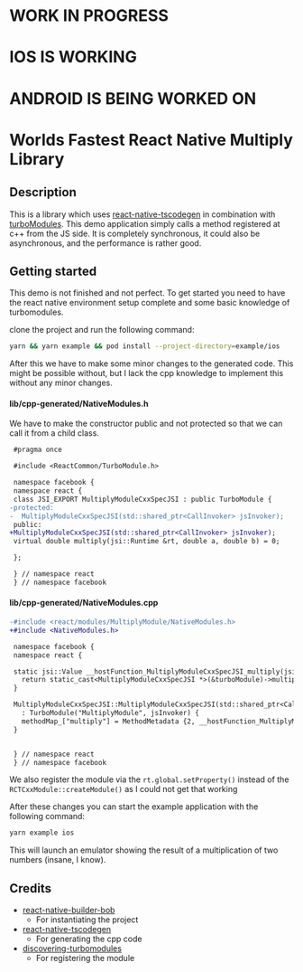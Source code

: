 # WORK IN PROGRESS

# IOS IS WORKING

# ANDROID IS BEING WORKED ON

# Worlds Fastest React Native Multiply Library

## Description

This is a library which uses [react-native-tscodegen](https://github.com/microsoft/react-native-tscodegen) in combination with [turboModules](https://github.com/react-native-community/discussions-and-proposals/blob/master/proposals/0002-Turbo-Modules.md). This demo application simply calls a method registered at c++ from the JS side. It is completely synchronous, it could also be asynchronous, and the performance is rather good.

## Getting started

This demo is not finished and not perfect. To get started you need to have the react native environment setup complete and some basic knowledge of turbomodules.

clone the project and run the following command:

```sh
yarn && yarn example && pod install --project-directory=example/ios
```

After this we have to make some minor changes to the generated code. This might
be possible without, but I lack the cpp knowledge to implement this without any
minor changes.

#### lib/cpp-generated/NativeModules.h

We have to make the constructor public and not protected so that we can call it
from a child class.

```diff
 #pragma once

 #include <ReactCommon/TurboModule.h>

 namespace facebook {
 namespace react {
 class JSI_EXPORT MultiplyModuleCxxSpecJSI : public TurboModule {
-protected:
-  MultiplyModuleCxxSpecJSI(std::shared_ptr<CallInvoker> jsInvoker);
 public:
+MultiplyModuleCxxSpecJSI(std::shared_ptr<CallInvoker> jsInvoker);
 virtual double multiply(jsi::Runtime &rt, double a, double b) = 0;

 };

 } // namespace react
 } // namespace facebook

```

#### lib/cpp-generated/NativeModules.cpp

```diff
-#include <react/modules/MultiplyModule/NativeModules.h>
+#include <NativeModules.h>

 namespace facebook {
 namespace react {

 static jsi::Value __hostFunction_MultiplyModuleCxxSpecJSI_multiply(jsi::Runtime &rt, TurboModule &turboModule, const jsi::Value* args, size_t count) {
   return static_cast<MultiplyModuleCxxSpecJSI *>(&turboModule)->multiply(rt, args[0].getNumber(), args[1].getNumber());
 }

 MultiplyModuleCxxSpecJSI::MultiplyModuleCxxSpecJSI(std::shared_ptr<CallInvoker> jsInvoker)
   : TurboModule("MultiplyModule", jsInvoker) {
   methodMap_["multiply"] = MethodMetadata {2, __hostFunction_MultiplyModuleCxxSpecJSI_multiply};
 }


 } // namespace react
 } // namespace facebook
```

We also register the module via the `rt.global.setProperty()` instead of the `RCTCxxModule::createModule()` as I could not get that working

After these changes you can start the example application with the following command:

```sh
yarn example ios
```

This will launch an emulator showing the result of a multiplication of two numbers (insane, I know).

## Credits

- [react-native-builder-bob](https://github.com/callstack/react-native-builder-bob)
  - For instantiating the project
- [react-native-tscodegen](https://github.com/microsoft/react-native-tscodegen)
  - For generating the cpp code
- [discovering-turbomodules](https://github.com/barthap/discovering-turbomodules)
  - For registering the module
